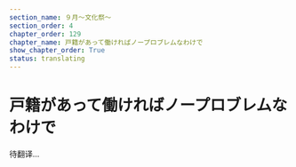 ```yaml
---
section_name: ９月～文化祭～
section_order: 4
chapter_order: 129
chapter_name: 戸籍があって働ければノープロブレムなわけで
show_chapter_order: True
status: translating
---
```


# 戸籍があって働ければノープロブレムなわけで
待翻译...
